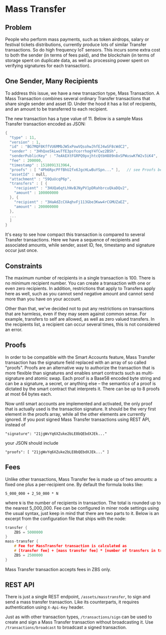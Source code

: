 # Mass Transfer

## Problem

People who perform mass payments, such as token airdrops, salary or festival tickets distributions, currently produce lots of similar Transfer transactions. So do high frequency IoT sensors. This incurs some extra cost to both the sender \(in terms of fees paid\), and the blockchain \(in terms of storage spent on duplicate data, as well as processing power spent on verifying signatures for each transaction\).

## One Sender, Many Recipients

To address this issue, we have a new transaction type, Mass Transaction. A Mass Transaction combines several ordinary Transfer transactions that share single sender and asset ID. Under the hood it has a list of recipients, and an amount to be transferred to each recipient.

The new transaction has a type value of 11. Below is a sample Mass Transfer transaction encoded as JSON:

```cpp
{
  "type" : 11,
  "version" : 1,
  "id" : "BG7MQF8KffVU6MMbJW5xPowVQsohwJhfEJ4wSF8cWdC2",
  "sender" : "3HhQxe5kLwuTfE3psYcorrhogY4fCwz2BSh",
  "senderPublicKey" : "7eAkEXtFGRPQ9pxjhtcQtbH889n8xSPWuswKfW2v3iK4",
  "fee" : 200000,
  "timestamp" : 1518091313964,
  "proofs" : [ "4Ph6RpcPFfBhU2fx6JgcHLwBuYSpn..." ],   // see Proofs below
  "assetId" : null,
  "attachment" : "59QuUcqP6p",
  "transfers" : [ {
    "recipient" : "3HUQa6qtLhNvBJNyPV1pDRahbrcuQkaDQv2",
    "amount" : 100000000
  }, {
    "recipient" : "3HaAdZcCXAqhvFj113Gbe3Kww4rCGMUZaEZ",
    "amount" : 200000000
  },
  ...
  ]
}
```

It's easy to see how compact this transaction is compared to several Transfer transactions. Here we have a sequence of recipients and associated amounts, while sender, asset ID, fee, timestamp and signature occur just once.

## Constraints

The maximum number of recipients in a single transaction is 100. There is no minimum recipient number. You can create a transaction with one or even zero recipients. In addition, restrictions that apply to Transfers apply here as well, such as you cannot send negative amount and cannot send more than you have on your account.

Other than that, we've decided not to put any restrictions on transactions that are harmless, even if they may seem against common sense. For example, transfers to self are allowed, as well as zero valued transfers. In the recipients list, a recipient can occur several times, this is not considered an error.

## Proofs

In order to be compatible with the Smart Accounts feature, Mass Transfer transaction has the signature field replaced with an array of so called "proofs". Proofs are an alternative way to authorize the transaction that is more flexible than signatures and enables smart contracts such as multi-signature and atomic swap. Each proof is a Base58 encoded byte string and can be a signature, a secret, or anything else – the semantics of a proof is dictated by the smart contract that interprets it. There can be up to 8 proofs at most 64 bytes each.

Now until smart accounts are implemented and activated, the only proof that is actually used is the transaction signature. It should be the very first element in the proofs array, while all the other elements are currently ignored. If you post signed Mass Transfer transactions using REST API, instead of

`"signature": "21jgWvYq6XZuke2bLE8bQEbdXJEk..."`

your JSON should include

`"proofs": [ "21jgWvYq6XZuke2bLE8bQEbdXJEk..." ]`

## Fees

Unlike other transactions, Mass Transfer fee is made up of two amounts: a fixed one plus a per-recipient one. By default the formula looks like:

```text
5_000_000 + 2_50_000 * N
```

where `N` is the number of recipients in transaction. The total is rounded up to the nearest 5\_000\_000. Fee can be configured in miner node settings using the usual syntax, just keep in mind that there are two parts to it. Below is an excerpt from the configuration file that ships with the node:

```cpp
transfer {
    ZBS = 5000000
}
mass-transfer {
    # Fee for MassTransfer transaction is calculated as
    # [transfer fee] + [mass transfer fee] * [number of transfers in transaction]
    ZBS = 2500000
}
```

Mass Transfer transaction accepts fees in ZBS only.

## REST API

There is just a single REST endpoint, `/assets/masstransfer`, to sign and send a mass transfer transaction. Like its counterparts, it requires authentication using `X-Api-Key` header.

Just as with other transaction types, `/transactions/sign` can be used to create and sign a Mass Transfer transaction without broadcasting it. Use `/transactions/broadcast` to broadcast a signed transaction.

